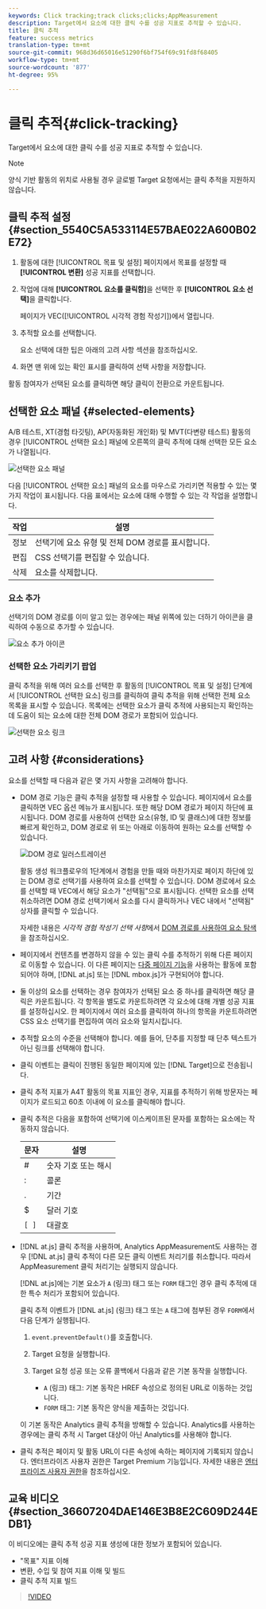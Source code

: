 ```yaml
---
keywords: Click tracking;track clicks;clicks;AppMeasurement
description: Target에서 요소에 대한 클릭 수를 성공 지표로 추적할 수 있습니다.
title: 클릭 추적
feature: success metrics
translation-type: tm+mt
source-git-commit: 968d36d65016e51290f6bf754f69c91fd8f68405
workflow-type: tm+mt
source-wordcount: '877'
ht-degree: 95%

---
```



# 클릭 추적{#click-tracking}

Target에서 요소에 대한 클릭 수를 성공 지표로 추적할 수 있습니다.

>[!NOTE]
>
>양식 기반 활동의 위치로 사용될 경우 글로벌 Target 요청에서는 클릭 추적을 지원하지 않습니다.

## 클릭 추적 설정 {#section_5540C5A533114E57BAE022A600B02E72}

1. 활동에 대한 [!UICONTROL 목표 및 설정] 페이지에서 목표를 설정할 때 **[!UICONTROL 변환]** 성공 지표를 선택합니다.
1. 작업에 대해 **[!UICONTROL 요소를 클릭함]**&#x200B;을 선택한 후 **[!UICONTROL 요소 선택]**&#x200B;을 클릭합니다.

   페이지가 VEC([!UICONTROL 시각적 경험 작성기])에서 열립니다.

1. 추적할 요소를 선택합니다.

   요소 선택에 대한 팁은 아래의 고려 사항 섹션을 참조하십시오.

1. 화면 맨 위에 있는 확인 표시를 클릭하여 선택 사항을 저장합니다.

활동 참여자가 선택된 요소를 클릭하면 해당 클릭이 전환으로 카운트됩니다.

## 선택한 요소 패널 {#selected-elements}

A/B 테스트, XT(경험 타깃팅), AP(자동화된 개인화) 및 MVT(다변량 테스트) 활동의 경우 [!UICONTROL 선택한 요소] 패널에 오른쪽의 클릭 추적에 대해 선택한 모든 요소가 나열됩니다.

![선택한 요소 패널](/help/c-activities/r-success-metrics/assets/selected-elements.png)

다음 [!UICONTROL 선택한 요소] 패널의 요소를 마우스로 가리키면 적용할 수 있는 몇 가지 작업이 표시됩니다. 다음 표에서는 요소에 대해 수행할 수 있는 각 작업을 설명합니다.

| 작업 | 설명 |
| --- | --- |
| 정보 | 선택기에 요소 유형 및 전체 DOM 경로를 표시합니다. |
| 편집 | CSS 선택기를 편집할 수 있습니다. |
| 삭제 | 요소를 삭제합니다. |

### 요소 추가

선택기의 DOM 경로를 이미 알고 있는 경우에는 패널 위쪽에 있는 더하기 아이콘을 클릭하여 수동으로 추가할 수 있습니다.

![요소 추가 아이콘](/help/c-activities/r-success-metrics/assets/add-element.png)

### 선택한 요소 가리키기 팝업

클릭 추적을 위해 여러 요소를 선택한 후 활동의 [!UICONTROL 목표 및 설정] 단계에서 [!UICONTROL 선택한 요소] 링크를 클릭하여 클릭 추적을 위해 선택한 전체 요소 목록을 표시할 수 있습니다. 목록에는 선택한 요소가 클릭 추적에 사용되는지 확인하는 데 도움이 되는 요소에 대한 전체 DOM 경로가 포함되어 있습니다.

![선택한 요소 링크](/help/c-activities/r-success-metrics/assets/elements-selected-link.png)

## 고려 사항 {#considerations}

요소를 선택할 때 다음과 같은 몇 가지 사항을 고려해야 합니다.

* DOM 경로 기능은 클릭 추적을 설정할 때 사용할 수 있습니다. 페이지에서 요소를 클릭하면 VEC 옵션 메뉴가 표시됩니다. 또한 해당 DOM 경로가 페이지 하단에 표시됩니다. DOM 경로를 사용하여 선택한 요소(유형, ID 및 클래스)에 대한 정보를 빠르게 확인하고, DOM 경로로 위 또는 아래로 이동하여 원하는 요소를 선택할 수 있습니다.

   ![DOM 경로 일러스트레이션](/help/c-activities/r-success-metrics/assets/click-tracking-dom.png)

   활동 생성 워크플로우의 1단계에서 경험을 만들 때와 마찬가지로 페이지 하단에 있는 DOM 경로 선택기를 사용하여 요소를 선택할 수 있습니다. DOM 경로에서 요소를 선택할 때 VEC에서 해당 요소가 &quot;선택됨&quot;으로 표시됩니다. 선택한 요소를 선택 취소하려면 DOM 경로 선택기에서 요소를 다시 클릭하거나 VEC 내에서 &quot;선택됨&quot; 상자를 클릭할 수 있습니다.

   자세한 내용은 *시각적 경험 작성기 선택 사항*&#x200B;에서 [DOM 경로를 사용하여 요소 탐색](/help/c-experiences/c-visual-experience-composer/viztarget-options.md#dom-path)을 참조하십시오.

* 페이지에서 컨텐츠를 변경하지 않을 수 있는 클릭 수를 추적하기 위해 다른 페이지로 이동할 수 있습니다. 이 다른 페이지는 [다중 페이지 기능](/help/c-experiences/c-visual-experience-composer/multipage-activity.md#concept_277E096063E14813AC5D8EDFA1D2ED48)을 사용하는 활동에 포함되어야 하며, [!DNL at.js] 또는 [!DNL mbox.js]가 구현되어야 합니다.
* 둘 이상의 요소를 선택하는 경우 참여자가 선택된 요소 중 하나를 클릭하면 해당 클릭은 카운트됩니다. 각 항목을 별도로 카운트하려면 각 요소에 대해 개별 성공 지표를 설정하십시오. 한 페이지에서 여러 요소를 클릭하여 하나의 항목을 카운트하려면 CSS 요소 선택기를 편집하여 여러 요소와 일치시킵니다.
* 추적할 요소의 수준을 선택해야 합니다. 예를 들어, 단추를 지정할 때 단추 텍스트가 아닌 링크를 선택해야 합니다.
* 클릭 이벤트는 클릭이 진행된 동일한 페이지에 있는 [!DNL Target]으로 전송됩니다.
* 클릭 추적 지표가 A4T 활동의 목표 지표인 경우, 지표를 추적하기 위해 방문자는 페이지가 로드되고 60초 이내에 이 요소를 클릭해야 합니다.
* 클릭 추적은 다음을 포함하여 선택기에 이스케이프된 문자를 포함하는 요소에는 작동하지 않습니다.

   | 문자 | 설명 |
   |---|---|
   | # | 숫자 기호 또는 해시 |
   | : | 콜론 |
   | . | 기간 |
   | $ | 달러 기호 |
   | `[ ]` | 대괄호 |

* [!DNL at.js] 클릭 추적을 사용하며, Analytics AppMeasurement도 사용하는 경우 [!DNL at.js] 클릭 추적이 다른 모든 클릭 이벤트 처리기를 취소합니다. 따라서 AppMeasurement 클릭 처리기는 실행되지 않습니다.

   [!DNL at.js]에는 기본 요소가 `A` (링크) 태그 또는 `FORM` 태그인 경우 클릭 추적에 대한 특수 처리가 포함되어 있습니다.

   클릭 추적 이벤트가 [!DNL at.js] (링크) 태그 또는 `A` 태그에 첨부된 경우 `FORM`에서 다음 단계가 실행됩니다.

   1. `event.preventDefault()`를 호출합니다.

   1. Target 요청을 실행합니다.

   1. Target 요청 성공 또는 오류 콜백에서 다음과 같은 기본 동작을 실행합니다.

      * `A` (링크) 태그: 기본 동작은 HREF 속성으로 정의된 URL로 이동하는 것입니다.
      * `FORM` 태그: 기본 동작은 양식을 제출하는 것입니다.

   이 기본 동작은 Analytics 클릭 추적을 방해할 수 있습니다. Analytics를 사용하는 경우에는 클릭 추적 시 Target 대상이 아닌 Analytics를 사용해야 합니다.

* 클릭 추적은 페이지 및 활동 URL이 다른 속성에 속하는 페이지에 기록되지 않습니다. 엔터프라이즈 사용자 권한은 Target Premium 기능입니다. 자세한 내용은 [엔터프라이즈 사용자 권한](/help/administrating-target/c-user-management/property-channel/property-channel.md)을 참조하십시오.

## 교육 비디오 {#section_36607204DAE146E3B8E2C609D244EDB1}

이 비디오에는 클릭 추적 성공 지표 생성에 대한 정보가 포함되어 있습니다.

* &quot;목표&quot; 지표 이해
* 변환, 수입 및 참여 지표 이해 및 빌드
* 클릭 추적 지표 빌드

>[!VIDEO](https://video.tv.adobe.com/v/17380)